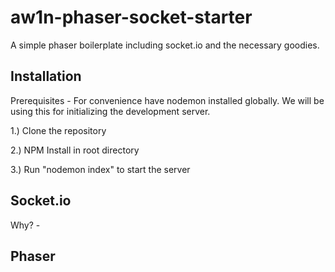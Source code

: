 # aw1n-phaser-socket-starter
A simple phaser boilerplate including socket.io and the necessary goodies.


## Installation

Prerequisites - For convenience have nodemon installed globally. We will be using this for initializing the development server.

1.) Clone the repository

2.) NPM Install in root directory

3.) Run "nodemon index" to start the server

## Socket.io
Why? -

## Phaser
